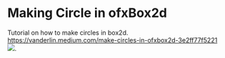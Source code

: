# Making Circle in ofxBox2d
Tutorial on how to make circles in box2d.  
https://vanderlin.medium.com/make-circles-in-ofxbox2d-3e2ff77f5221      
<img src="https://cdn-images-1.medium.com/max/1600/1*85j-ler3bJZ1Y3j5vvS01Q.png">.   
